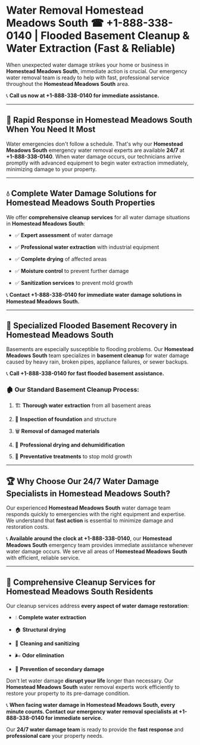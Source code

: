 # Water Removal Homestead Meadows South ☎ +1-888-338-0140 | Flooded Basement Cleanup & Water Extraction (Fast & Reliable)

When unexpected water damage strikes your home or business in **Homestead Meadows South**, immediate action is crucial. Our emergency water removal team is ready to help with fast, professional service throughout the **Homestead Meadows South** area. 

📞 **Call us now at +1-888-338-0140 for immediate assistance.**
---
## 🚀 Rapid Response in Homestead Meadows South When You Need It Most
Water emergencies don't follow a schedule. That's why our **Homestead Meadows South** emergency water removal experts are available **24/7** at **+1-888-338-0140**. When water damage occurs, our technicians arrive promptly with advanced equipment to begin water extraction immediately, minimizing damage to your property.
---
## 💧 Complete Water Damage Solutions for Homestead Meadows South Properties
We offer **comprehensive cleanup services** for all water damage situations in **Homestead Meadows South**:
- ✅ **Expert assessment** of water damage  
- ✅ **Professional water extraction** with industrial equipment  
- ✅ **Complete drying** of affected areas  
- ✅ **Moisture control** to prevent further damage  
- ✅ **Sanitization services** to prevent mold growth  
📞 **Contact +1-888-338-0140 for immediate water damage solutions in Homestead Meadows South.**
---
## 🌊 Specialized Flooded Basement Recovery in Homestead Meadows South
Basements are especially susceptible to flooding problems. Our **Homestead Meadows South** team specializes in **basement cleanup** for water damage caused by heavy rain, broken pipes, appliance failures, or sewer backups. 
📞 **Call +1-888-338-0140 for fast flooded basement assistance.**
### 🏚️ Our Standard Basement Cleanup Process:
1. 🏗️ **Thorough water extraction** from all basement areas  
2. 🔎 **Inspection of foundation** and structure  
3. 🗑️ **Removal of damaged materials**  
4. 💨 **Professional drying and dehumidification**  
5. 🚫 **Preventative treatments** to stop mold growth  
---
## 🏆 Why Choose Our 24/7 Water Damage Specialists in Homestead Meadows South?
Our experienced **Homestead Meadows South** water damage team responds quickly to emergencies with the right equipment and expertise. We understand that **fast action** is essential to minimize damage and restoration costs.
📞 **Available around the clock at +1-888-338-0140**, our **Homestead Meadows South** emergency team provides immediate assistance whenever water damage occurs. We serve all areas of **Homestead Meadows South** with efficient, reliable service.
---
## 🧹 Comprehensive Cleanup Services for Homestead Meadows South Residents
Our cleanup services address **every aspect of water damage restoration**:
- 💧 **Complete water extraction**  
- 🏠 **Structural drying**  
- 🧼 **Cleaning and sanitizing**  
- 🌬️ **Odor elimination**  
- 🚫 **Prevention of secondary damage**  
Don't let water damage **disrupt your life** longer than necessary. Our **Homestead Meadows South** water removal experts work efficiently to restore your property to its pre-damage condition.
📞 **When facing water damage in Homestead Meadows South, every minute counts. Contact our emergency water removal specialists at +1-888-338-0140 for immediate service.**
Our **24/7 water damage team** is ready to provide the **fast response** and **professional care** your property needs.
